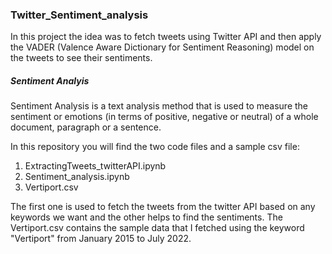 ### Twitter_Sentiment_analysis

In this project the idea was to fetch tweets using Twitter API and then apply the VADER (Valence Aware Dictionary for Sentiment Reasoning) model on the tweets to see their sentiments. 

##### Sentiment Analyis
Sentiment Analysis is a text analysis method that is used to measure the sentiment or emotions (in terms of positive, negative or neutral) of a whole document, paragraph or a sentence. 

In this repository you will find the two code files and a sample csv file:
1. ExtractingTweets_twitterAPI.ipynb
2. Sentiment_analysis.ipynb
3. Vertiport.csv

The first one is used to fetch the tweets from the twitter API based on any keywords we want and the other helps to find the sentiments. The Vertiport.csv contains the sample data that I fetched using the keyword "Vertiport" from January 2015 to July 2022. 
